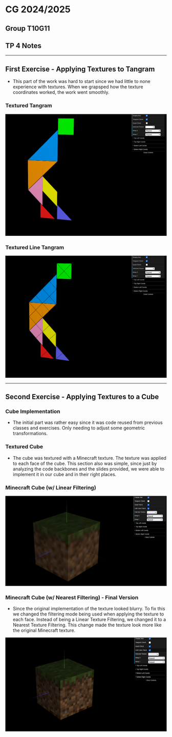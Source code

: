 # CG 2024/2025

## Group T10G11

## TP 4 Notes

---
## First Exercise - Applying Textures to Tangram

- This part of the work was hard to start since we had little to none experience with textures. When we grapsped how the texture coordinates worked, the work went smoothly.   

### Textured Tangram
![cg-t10g11-tp4-5.png](screenshots/cg-t10g11-tp4-5.png)

### Textured Line Tangram
![cg-t10g11-tp4-4.png](screenshots/cg-t10g11-tp4-4.png)


---

## Second Exercise - Applying Textures to a Cube

### Cube Implementation

- The initial part was rather easy since it was code reused from previous classes and exercises. Only needing to adjust some geometric transformations.

### Textured Cube

- The cube was textured with a Minecraft texture. The texture was applied to each face of the cube. This section also was simple, since just by analyzing the code backbones and the slides provided, we were able to implement it in our cube and in their right places.

### Minecraft Cube (w/ Linear Filtering)

![cg-t10g11-tp4-2.png](screenshots/cg-t10g11-tp4-2.png)

### Minecraft Cube (w/ Nearest Filtering) - Final Version

- Since the original implementation of the texture looked blurry. To fix this we changed the filtering mode being used when applying the texture to each face. Instead of being a Linear Texture Filtering, we changed it to a Nearest Texture Filtering. This change made the texture look more like the original Minecraft texture.

![cg-t10g11-tp4-3.png](screenshots/cg-t10g11-tp4-3.png)